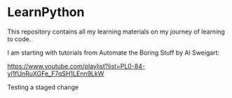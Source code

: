 # LearnPython
This repository contains all my learning materials on my journey of learning to code.

I am starting with tutorials from Automate the Boring Stuff by Al Sweigart:

https://www.youtube.com/playlist?list=PL0-84-yl1fUnRuXGFe_F7qSH1LEnn9LkW

Testing a staged change
